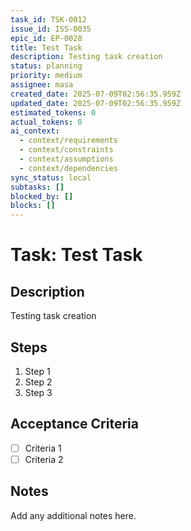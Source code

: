 ```yaml
---
task_id: TSK-0012
issue_id: ISS-0035
epic_id: EP-0028
title: Test Task
description: Testing task creation
status: planning
priority: medium
assignee: masa
created_date: 2025-07-09T02:56:35.959Z
updated_date: 2025-07-09T02:56:35.959Z
estimated_tokens: 0
actual_tokens: 0
ai_context:
  - context/requirements
  - context/constraints
  - context/assumptions
  - context/dependencies
sync_status: local
subtasks: []
blocked_by: []
blocks: []
---
```


# Task: Test Task

## Description
Testing task creation

## Steps
1. Step 1
2. Step 2
3. Step 3

## Acceptance Criteria
- [ ] Criteria 1
- [ ] Criteria 2

## Notes
Add any additional notes here.
